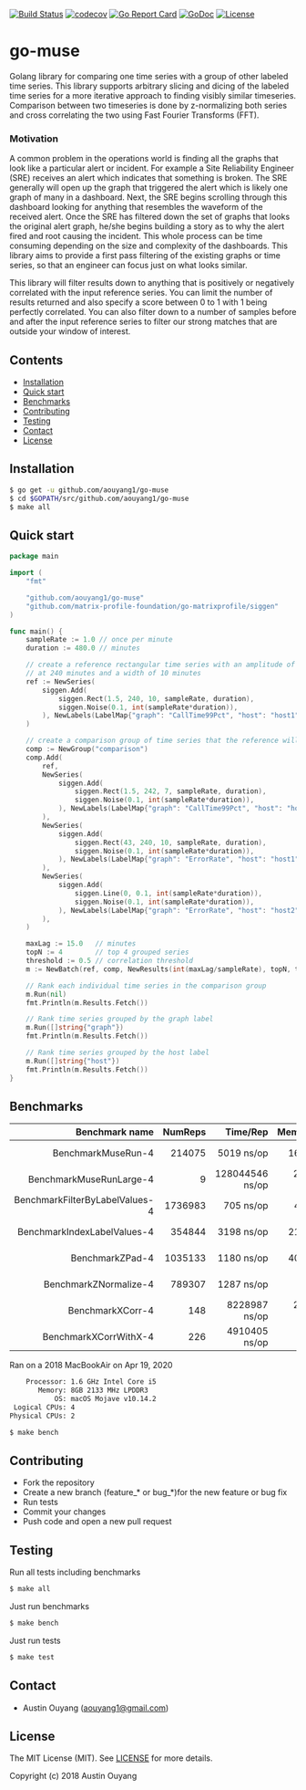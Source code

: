 [![Build Status](https://travis-ci.com/aouyang1/go-muse.svg?branch=master)](https://travis-ci.com/aouyang1/go-muse)
[![codecov](https://codecov.io/gh/aouyang1/go-muse/branch/master/graph/badge.svg)](https://codecov.io/gh/aouyang1/go-muse)
[![Go Report Card](https://goreportcard.com/badge/github.com/aouyang1/go-muse)](https://goreportcard.com/report/github.com/aouyang1/go-muse)
[![GoDoc](https://godoc.org/github.com/aouyang1/go-muse?status.svg)](https://godoc.org/github.com/aouyang1/go-muse)
[![License](https://img.shields.io/badge/License-MIT-blue.svg)](https://opensource.org/licenses/MIT)

# go-muse
Golang library for comparing one time series with a group of other labeled time series. This library supports arbitrary slicing and dicing of the labeled time series for a more iterative approach to finding visibly similar timeseries. Comparison between two timeseries is done by z-normalizing both series and cross correlating the two using Fast Fourier Transforms (FFT).

### Motivation
A common problem in the operations world is finding all the graphs that look like a particular alert or incident. For example a Site Reliability Engineer (SRE) receives an alert which indicates that something is broken. The SRE generally will open up the graph that triggered the alert which is likely one graph of many in a dashboard. Next, the SRE begins scrolling through this dashboard looking for anything that resembles the waveform of the received alert. Once the SRE has filtered down the set of graphs that looks the original alert graph, he/she begins building a story as to why the alert fired and root causing the incident. This whole process can be time consuming depending on the size and complexity of the dashboards. This library aims to provide a first pass filtering of the existing graphs or time series, so that an engineer can focus just on what looks similar.

This library will filter results down to anything that is positively or negatively correlated with the input reference series. You can limit the number of results returned and also specify a score between 0 to 1 with 1 being perfectly correlated. You can also filter down to a number of samples before and after the input reference series to filter our strong matches that are outside your window of interest.

## Contents
- [Installation](#installation)
- [Quick start](#quick-start)
- [Benchmarks](#benchmarks)
- [Contributing](#contributing)
- [Testing](#testing)
- [Contact](#contact)
- [License](#license)

## Installation
```sh
$ go get -u github.com/aouyang1/go-muse
$ cd $GOPATH/src/github.com/aouyang1/go-muse
$ make all
```

## Quick start
```go
package main

import (
	"fmt"

	"github.com/aouyang1/go-muse"
	"github.com/matrix-profile-foundation/go-matrixprofile/siggen"
)

func main() {
	sampleRate := 1.0 // once per minute
	duration := 480.0 // minutes

	// create a reference rectangular time series with an amplitude of 1.5 centered
	// at 240 minutes and a width of 10 minutes
	ref := NewSeries(
		siggen.Add(
			siggen.Rect(1.5, 240, 10, sampleRate, duration),
			siggen.Noise(0.1, int(sampleRate*duration)),
		), NewLabels(LabelMap{"graph": "CallTime99Pct", "host": "host1"}),
	)

	// create a comparison group of time series that the reference will query against
	comp := NewGroup("comparison")
	comp.Add(
		ref,
		NewSeries(
			siggen.Add(
				siggen.Rect(1.5, 242, 7, sampleRate, duration),
				siggen.Noise(0.1, int(sampleRate*duration)),
			), NewLabels(LabelMap{"graph": "CallTime99Pct", "host": "host2"}),
		),
		NewSeries(
			siggen.Add(
				siggen.Rect(43, 240, 10, sampleRate, duration),
				siggen.Noise(0.1, int(sampleRate*duration)),
			), NewLabels(LabelMap{"graph": "ErrorRate", "host": "host1"}),
		),
		NewSeries(
			siggen.Add(
				siggen.Line(0, 0.1, int(sampleRate*duration)),
				siggen.Noise(0.1, int(sampleRate*duration)),
			), NewLabels(LabelMap{"graph": "ErrorRate", "host": "host2"}),
		),
	)

	maxLag := 15.0   // minutes
	topN := 4        // top 4 grouped series
	threshold := 0.5 // correlation threshold
	m := NewBatch(ref, comp, NewResults(int(maxLag/sampleRate), topN, threshold))

	// Rank each individual time series in the comparison group
	m.Run(nil)
	fmt.Println(m.Results.Fetch())

	// Rank time series grouped by the graph label
	m.Run([]string{"graph"})
	fmt.Println(m.Results.Fetch())

	// Rank time series grouped by the host label
	m.Run([]string{"host"})
	fmt.Println(m.Results.Fetch())
}
```

## Benchmarks
Benchmark name                      | NumReps |    Time/Rep    |   Memory/Rep  |     Alloc/Rep   |
-----------------------------------:|--------:|---------------:|--------------:|----------------:|
BenchmarkMuseRun-4                  |   214075|      5019 ns/op|      1680 B/op|     20 allocs/op| 
BenchmarkMuseRunLarge-4             |        9| 128044546 ns/op|   2124970 B/op|    405 allocs/op|
BenchmarkFilterByLabelValues-4      |  1736983|       705 ns/op|       496 B/op|      8 allocs/op|
BenchmarkIndexLabelValues-4         |   354844|      3198 ns/op|      2152 B/op|     38 allocs/op|
BenchmarkZPad-4                     |  1035133|      1180 ns/op|      4096 B/op|      1 allocs/op|
BenchmarkZNormalize-4               |   789307|      1287 ns/op|         0 B/op|      0 allocs/op|
BenchmarkXCorr-4                    |      148|   8228987 ns/op|   2115418 B/op|      7 allocs/op|
BenchmarkXCorrWithX-4               |      226|   4910405 ns/op|         0 B/op|      0 allocs/op|

Ran on a 2018 MacBookAir on Apr 19, 2020
```sh
    Processor: 1.6 GHz Intel Core i5
       Memory: 8GB 2133 MHz LPDDR3
           OS: macOS Mojave v10.14.2
 Logical CPUs: 4
Physical CPUs: 2
```
```sh
$ make bench
```

## Contributing
* Fork the repository
* Create a new branch (feature_\* or bug_\*)for the new feature or bug fix
* Run tests
* Commit your changes
* Push code and open a new pull request

## Testing
Run all tests including benchmarks
```sh
$ make all
```
Just run benchmarks
```sh
$ make bench
```
Just run tests
```sh
$ make test
```

## Contact
* Austin Ouyang (aouyang1@gmail.com)

## License
The MIT License (MIT). See [LICENSE](https://github.com/aouyang1/go-muse/blob/master/LICENSE) for more details.

Copyright (c) 2018 Austin Ouyang
